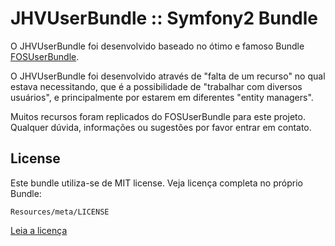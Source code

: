 JHVUserBundle :: Symfony2 Bundle
================================

O JHVUserBundle foi desenvolvido baseado no ótimo e famoso Bundle [FOSUserBundle](https://github.com/FriendsOfSymfony/FOSUserBundle).

O JHVUserBundle foi desenvolvido através de "falta de um recurso" no qual 
estava necessitando, que é a possibilidade de "trabalhar com diversos usuários",
e principalmente por estarem em diferentes "entity managers".

Muitos recursos foram replicados do FOSUserBundle para este projeto.
Qualquer dúvida, informações ou sugestões por favor entrar em contato.


License
-------

Este bundle utiliza-se de MIT license. Veja licença completa no próprio Bundle:

    Resources/meta/LICENSE

[Leia a licença](Resources/meta/LICENSE)
